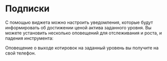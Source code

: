 # Подписки 
С помощью виджета можно настроить уведомления, которые будут информировать об достижении ценой актива заданного уровня. Вы можете установить несколько оповещений для отслеживания и роста, и падения инструмента: 

Оповещение о выходе котировок на заданный уровень вы получите на свой телефон.  
